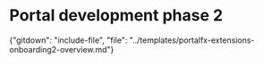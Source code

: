 # Portal development phase 2

{"gitdown": "include-file", "file": "../templates/portalfx-extensions-onboarding2-overview.md"}

